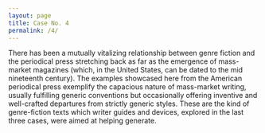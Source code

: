 ```yaml
---
layout: page
title: Case No. 4
permalink: /4/
---
```


There has been a mutually vitalizing relationship between genre fiction and the periodical press stretching back as far as the emergence of mass-market magazines (which, in the United States, can be dated to the mid nineteenth century). The examples showcased here from the American periodical press
exemplify the capacious nature of mass-market writing, usually fulfilling
generic conventions but occasionally offering inventive and well-crafted
departures from strictly generic styles. These are the kind of genre-fiction texts which writer guides and devices, explored in the last three cases, were aimed at helping generate.
